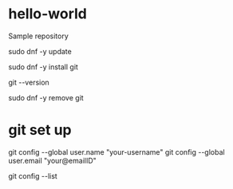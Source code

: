 # hello-world
Sample repository

sudo dnf -y update

sudo dnf -y install git

git --version

sudo dnf  -y remove git

# git set up
git config --global user.name "your-username"
git config --global user.email "your@emailID"

git config --list
